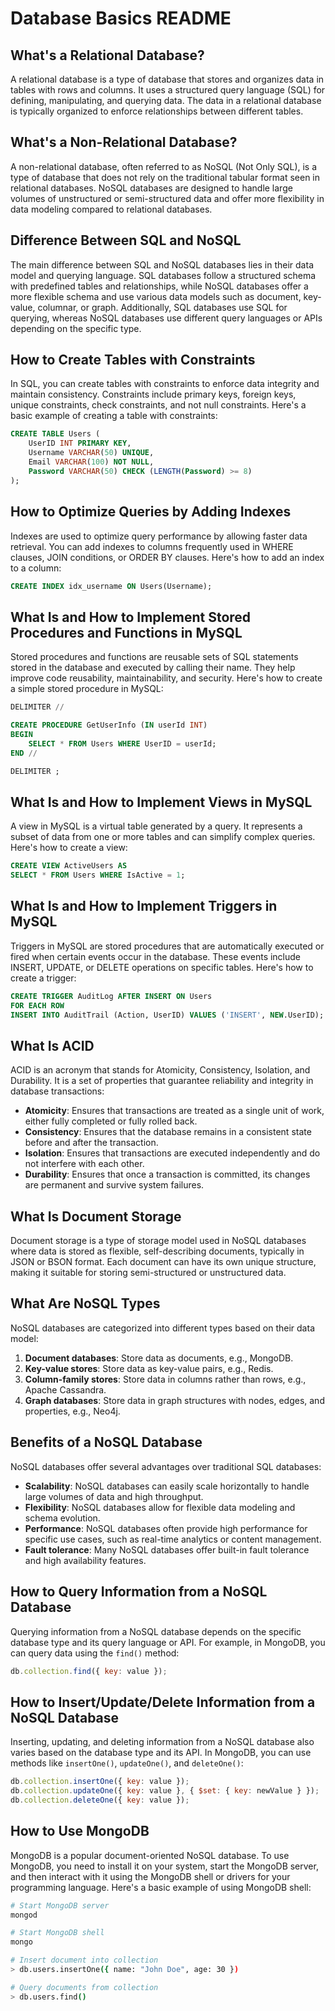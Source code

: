 # Database Basics README

## What's a Relational Database?

A relational database is a type of database that stores and organizes data in tables with rows and columns. It uses a structured query language (SQL) for defining, manipulating, and querying data. The data in a relational database is typically organized to enforce relationships between different tables.

## What's a Non-Relational Database?

A non-relational database, often referred to as NoSQL (Not Only SQL), is a type of database that does not rely on the traditional tabular format seen in relational databases. NoSQL databases are designed to handle large volumes of unstructured or semi-structured data and offer more flexibility in data modeling compared to relational databases.

## Difference Between SQL and NoSQL

The main difference between SQL and NoSQL databases lies in their data model and querying language. SQL databases follow a structured schema with predefined tables and relationships, while NoSQL databases offer a more flexible schema and use various data models such as document, key-value, columnar, or graph. Additionally, SQL databases use SQL for querying, whereas NoSQL databases use different query languages or APIs depending on the specific type.

## How to Create Tables with Constraints

In SQL, you can create tables with constraints to enforce data integrity and maintain consistency. Constraints include primary keys, foreign keys, unique constraints, check constraints, and not null constraints. Here's a basic example of creating a table with constraints:

```sql
CREATE TABLE Users (
    UserID INT PRIMARY KEY,
    Username VARCHAR(50) UNIQUE,
    Email VARCHAR(100) NOT NULL,
    Password VARCHAR(50) CHECK (LENGTH(Password) >= 8)
);
```

## How to Optimize Queries by Adding Indexes

Indexes are used to optimize query performance by allowing faster data retrieval. You can add indexes to columns frequently used in WHERE clauses, JOIN conditions, or ORDER BY clauses. Here's how to add an index to a column:

```sql
CREATE INDEX idx_username ON Users(Username);
```

## What Is and How to Implement Stored Procedures and Functions in MySQL

Stored procedures and functions are reusable sets of SQL statements stored in the database and executed by calling their name. They help improve code reusability, maintainability, and security. Here's how to create a simple stored procedure in MySQL:

```sql
DELIMITER //

CREATE PROCEDURE GetUserInfo (IN userId INT)
BEGIN
    SELECT * FROM Users WHERE UserID = userId;
END //

DELIMITER ;
```

## What Is and How to Implement Views in MySQL

A view in MySQL is a virtual table generated by a query. It represents a subset of data from one or more tables and can simplify complex queries. Here's how to create a view:

```sql
CREATE VIEW ActiveUsers AS
SELECT * FROM Users WHERE IsActive = 1;
```

## What Is and How to Implement Triggers in MySQL

Triggers in MySQL are stored procedures that are automatically executed or fired when certain events occur in the database. These events include INSERT, UPDATE, or DELETE operations on specific tables. Here's how to create a trigger:

```sql
CREATE TRIGGER AuditLog AFTER INSERT ON Users
FOR EACH ROW
INSERT INTO AuditTrail (Action, UserID) VALUES ('INSERT', NEW.UserID);
```

## What Is ACID

ACID is an acronym that stands for Atomicity, Consistency, Isolation, and Durability. It is a set of properties that guarantee reliability and integrity in database transactions:

- **Atomicity**: Ensures that transactions are treated as a single unit of work, either fully completed or fully rolled back.
- **Consistency**: Ensures that the database remains in a consistent state before and after the transaction.
- **Isolation**: Ensures that transactions are executed independently and do not interfere with each other.
- **Durability**: Ensures that once a transaction is committed, its changes are permanent and survive system failures.

## What Is Document Storage

Document storage is a type of storage model used in NoSQL databases where data is stored as flexible, self-describing documents, typically in JSON or BSON format. Each document can have its own unique structure, making it suitable for storing semi-structured or unstructured data.

## What Are NoSQL Types

NoSQL databases are categorized into different types based on their data model:

1. **Document databases**: Store data as documents, e.g., MongoDB.
2. **Key-value stores**: Store data as key-value pairs, e.g., Redis.
3. **Column-family stores**: Store data in columns rather than rows, e.g., Apache Cassandra.
4. **Graph databases**: Store data in graph structures with nodes, edges, and properties, e.g., Neo4j.

## Benefits of a NoSQL Database

NoSQL databases offer several advantages over traditional SQL databases:

- **Scalability**: NoSQL databases can easily scale horizontally to handle large volumes of data and high throughput.
- **Flexibility**: NoSQL databases allow for flexible data modeling and schema evolution.
- **Performance**: NoSQL databases often provide high performance for specific use cases, such as real-time analytics or content management.
- **Fault tolerance**: Many NoSQL databases offer built-in fault tolerance and high availability features.

## How to Query Information from a NoSQL Database

Querying information from a NoSQL database depends on the specific database type and its query language or API. For example, in MongoDB, you can query data using the `find()` method:

```javascript
db.collection.find({ key: value });
```

## How to Insert/Update/Delete Information from a NoSQL Database

Inserting, updating, and deleting information from a NoSQL database also varies based on the database type and its API. In MongoDB, you can use methods like `insertOne()`, `updateOne()`, and `deleteOne()`:

```javascript
db.collection.insertOne({ key: value });
db.collection.updateOne({ key: value }, { $set: { key: newValue } });
db.collection.deleteOne({ key: value });
```

## How to Use MongoDB

MongoDB is a popular document-oriented NoSQL database. To use MongoDB, you need to install it on your system, start the MongoDB server, and then interact with it using the MongoDB shell or drivers for your programming language. Here's a basic example of using MongoDB shell:

```bash
# Start MongoDB server
mongod

# Start MongoDB shell
mongo

# Insert document into collection
> db.users.insertOne({ name: "John Doe", age: 30 })

# Query documents from collection
> db.users.find()
```